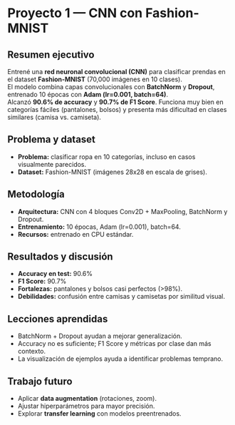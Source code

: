 # Proyecto 1 — CNN con Fashion-MNIST  

## Resumen ejecutivo  
Entrené una **red neuronal convolucional (CNN)** para clasificar prendas en el dataset **Fashion-MNIST** (70,000 imágenes en 10 clases).  
El modelo combina capas convolucionales con **BatchNorm** y **Dropout**, entrenado 10 épocas con **Adam (lr=0.001, batch=64)**.  
Alcanzó **90.6% de accuracy** y **90.7% de F1 Score**. Funciona muy bien en categorías fáciles (pantalones, bolsos) y presenta más dificultad en clases similares (camisa vs. camiseta).  

## Problema y dataset  
- **Problema:** clasificar ropa en 10 categorías, incluso en casos visualmente parecidos.  
- **Dataset:** Fashion-MNIST (imágenes 28x28 en escala de grises).  

## Metodología  
- **Arquitectura:** CNN con 4 bloques Conv2D + MaxPooling, BatchNorm y Dropout.  
- **Entrenamiento:** 10 épocas, Adam (lr=0.001), batch=64.  
- **Recursos:** entrenado en CPU estándar.  

## Resultados y discusión  
- **Accuracy en test:** 90.6%  
- **F1 Score:** 90.7%  
- **Fortalezas:** pantalones y bolsos casi perfectos (>98%).  
- **Debilidades:** confusión entre camisas y camisetas por similitud visual.  

## Lecciones aprendidas  
- BatchNorm + Dropout ayudan a mejorar generalización.  
- Accuracy no es suficiente; F1 Score y métricas por clase dan más contexto.  
- La visualización de ejemplos ayuda a identificar problemas temprano.  

## Trabajo futuro  
- Aplicar **data augmentation** (rotaciones, zoom).  
- Ajustar hiperparámetros para mayor precisión.  
- Explorar **transfer learning** con modelos preentrenados.  
